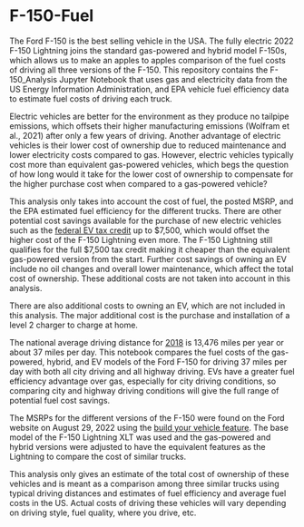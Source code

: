 # F-150-Fuel

The Ford F-150 is the best selling vehicle in the USA. The fully electric 2022 F-150 Lightning joins the standard gas-powered and hybrid model F-150s, which allows us to make an apples to apples comparison of the fuel costs of driving all three versions of the F-150. This repository contains the F-150_Analysis Jupyter Notebook that uses gas and electricity data from the US Energy Information Administration, and EPA vehicle fuel efficiency data to estimate fuel costs of driving each truck. 

Electric vehicles are better for the environment as they produce no tailpipe emissions, which offsets their higher manufacturing emissions (Wolfram et al., 2021) after only a few years of driving. Another advantage of electric vehicles is their lower cost of ownership due to reduced maintenance and lower electricity costs compared to gas. However, electric vehicles typically cost more than equivalent gas-powered vehicles, which begs the question of how long would it take for the lower cost of ownership to compensate for the higher purchase cost when compared to a gas-powered vehicle?

This analysis only takes into account the cost of fuel, the posted MSRP, and the EPA estimated fuel efficiency for the different trucks. There are other potential cost savings available for the purchase of new electric vehicles such as the [federal EV tax credit](https://www.fueleconomy.gov/feg/taxevb.shtml) up to $7,500, which would offset the higher cost of the F-150 Lightning even more. The F-150 Lightning still qualifies for the full $7,500 tax credit making it cheaper than the equivalent gas-powered version from the start. Further cost savings of owning an EV include no oil changes and overall lower maintenance, which affect the total cost of ownership. These additional costs are not taken into account in this analysis.

There are also additional costs to owning an EV, which are not included in this analysis. The major additional cost is the purchase and installation of a level 2 charger to charge at home.

The national average driving distance for [2018](https://www.fhwa.dot.gov/ohim/onh00/bar8.htm) is 13,476 miles per year or about 37 miles per day. This notebook compares the fuel costs of the gas-powered, hybrid, and EV models of the Ford F-150 for driving 37 miles per day with both all city driving and all highway driving. EVs have a greater fuel efficiency advantage over gas, especially for city driving conditions, so comparing city and highway driving conditions will give the full range of potential fuel cost savings.

The MSRPs for the different versions of the F-150 were found on the Ford website on August 29, 2022 using the [build your vehicle feature](https://shop.ford.com/configure/f150-lightning/config/paint/Config%5B%7CFord%7CF-150%20Lightning%7C2023%7C1%7C1.%7C312A.W1E..PUM...99V.66A.775.%5D?gnav=shopnav-bp). The base model of the F-150 Lightning XLT was used and the gas-powered and hybrid versions were adjusted to have the equivalent features as the Lightning to compare the cost of similar trucks. 

This analysis only gives an estimate of the total cost of ownership of these vehicles and is meant as a comparison among three similar trucks using typical driving distances and estimates of fuel efficiency and average fuel costs in the US. Actual costs of driving these vehicles will vary depending on driving style, fuel quality, where you drive, etc.
